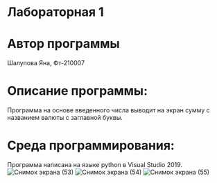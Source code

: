 # Лабораторная 1
# Автор программы 
Шалупова Яна, Фт-210007
# Описание программы:
Программа на основе введенного числа выводит на экран сумму с названием валюты с заглавной буквы.
# Среда программирования:
Программа написана на языке python в Visual Studio 2019.
![Снимок экрана (53)](https://user-images.githubusercontent.com/113615651/190912445-2138bec0-99cb-4866-8ce0-b9d5cc6b0258.png)
![Снимок экрана (54)](https://user-images.githubusercontent.com/113615651/190912446-6c1aba79-aa84-492c-a4fe-18751943a44f.png)
![Снимок экрана (55)](https://user-images.githubusercontent.com/113615651/190912447-4e7e96de-22e0-4a02-9d81-51e3c5b48f0c.png)
